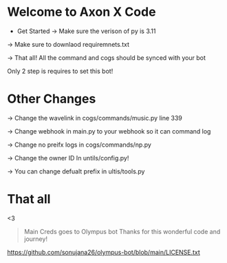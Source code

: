 # Welcome to Axon X Code

- Get Started
-> Make sure the verison of py is 3.11

-> Make sure to downlaod requiremnets.txt

-> That all! All the command and cogs should be synced with your bot

Only 2 step is requires to set this bot!

# Other Changes

-> Change the wavelink in cogs/commands/music.py line 339

-> Change webhook in main.py to your webhook so it can command log

-> Change no preifx logs in cogs/commands/np.py

-> Change the owner ID In untils/config.py!

-> You can change defualt prefix in ultis/tools.py

# That all

<3

> Main Creds goes to Olympus bot Thanks for this wonderful code and journey!

https://github.com/sonujana26/olympus-bot/blob/main/LICENSE.txt
